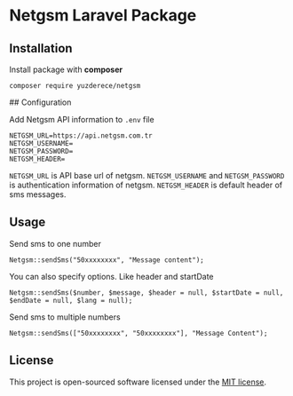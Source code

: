 # Netgsm Laravel Package

## Installation

Install package with **composer**

```
composer require yuzderece/netgsm
```

## Configuration

Add Netgsm API information to `.env` file

```
NETGSM_URL=https://api.netgsm.com.tr
NETGSM_USERNAME=
NETGSM_PASSWORD=
NETGSM_HEADER=
```

`NETGSM_URL` is API base url of netgsm. `NETGSM_USERNAME` and `NETGSM_PASSWORD` is authentication information of netgsm. `NETGSM_HEADER` is default header of sms messages.

## Usage

Send sms to one number

```
Netgsm::sendSms("50xxxxxxxx", "Message content");
```

You can also specify options. Like header and startDate

```
Netgsm::sendSms($number, $message, $header = null, $startDate = null, $endDate = null, $lang = null);
```

Send sms to multiple numbers

```
Netgsm::sendSms(["50xxxxxxxx", "50xxxxxxxx"], "Message Content");
```

## License

This project is open-sourced software licensed under the [MIT license](https://opensource.org/licenses/MIT).
